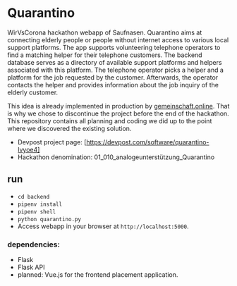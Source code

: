 # Quarantino
WirVsCorona hackathon webapp of Saufnasen. Quarantino aims at connecting elderly people or people without internet access to various local support platforms. The app supports volunteering telephone operators to find a matching helper for their telephone customers. The backend database serves as a directory of available support platforms and helpers associated with this platform. The telephone operator picks a helper and a platform for the job requested by the customer. Afterwards, the operator contacts the helper and provides information about the job inquiry of the elderly customer.

This idea is already implemented in production by [gemeinschaft.online](gemeinschaft.online). That is why we chose to discontinue the project before the end of the hackathon. This repository contains all planning and coding we did up to the point where we discovered the existing solution.

* Devpost project page: [https://devpost.com/software/quarantino-lvyoe4]
* Hackathon denomination: 01_010_analogeunterstützung_Quarantino

## run
* `cd backend`
* `pipenv install`
* `pipenv shell`
* `python quarantino.py`
* Access webapp in your browser at `http://localhost:5000`.

### dependencies:
* Flask
* Flask API
* planned: Vue.js for the frontend placement application.
